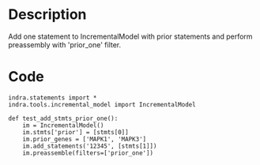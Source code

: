 # Description
Add one statement to IncrementalModel with prior statements and perform preassembly with 'prior_one' filter.

# Code
```
indra.statements import *
indra.tools.incremental_model import IncrementalModel

def test_add_stmts_prior_one():
    im = IncrementalModel()
    im.stmts['prior'] = [stmts[0]]
    im.prior_genes = ['MAPK1', 'MAPK3']
    im.add_statements('12345', [stmts[1]])
    im.preassemble(filters=['prior_one'])

```
